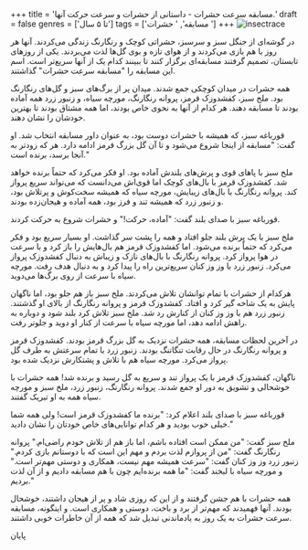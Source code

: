 +++
title = 'مسابقه سرعت حشرات - داستانی از حشرات و سرعت حرکت آنها.'
draft = false
genres = ['تا ۵ سال']
tags = ['مسابقه', ' حشرات ']
+++
![insectrace](/151.raceofInsects.jpg)

در گوشه‌ای از جنگل سبز و سرسبز، حشراتی کوچک و رنگارنگ زندگی می‌کردند. آنها هر روز با هم بازی می‌کردند و از هوای تازه و بوی گل‌ها لذت می‌بردند. یکی از روزهای تابستان، تصمیم گرفتند مسابقه‌ای برگزار کنند تا ببینند کدام یک از آنها سریع‌تر است. اسم این مسابقه را "مسابقه سرعت حشرات" گذاشتند.

همه حشرات در میدان کوچکی جمع شدند. میدان پر از برگ‌های سبز و گل‌های رنگارنگ بود. ملخ سبز، کفشدوزک قرمز، پروانه رنگارنگ، مورچه سیاه، و زنبور زرد همه آماده بودند تا مسابقه دهند. هر کدام از آنها به نحوی خاص بودند، اما همه مشتاق بودند تا بهترین خودشان را نشان دهند.

قورباغه سبز، که همیشه با حشرات دوست بود، به عنوان داور مسابقه انتخاب شد. او گفت: "مسابقه از اینجا شروع می‌شود و تا آن گل بزرگ قرمز ادامه دارد. هر که زودتر به آنجا برسد، برنده است."

ملخ سبز با پاهای قوی و پرش‌های بلندش آماده بود. او فکر می‌کرد که حتماً برنده خواهد شد. کفشدوزک قرمز با بال‌های کوچک اما قوی‌اش می‌دانست که می‌تواند سریع پرواز کند. پروانه رنگارنگ با بال‌های زیبایش، مورچه سیاه که همیشه سخت‌کوش و پرتلاش بود، و زنبور زرد که همیشه تند و فرز بود، همه آماده و هیجان‌زده بودند.

قورباغه سبز با صدای بلند گفت: "آماده، حرکت!" و حشرات شروع به حرکت کردند.

ملخ سبز با یک پرش بلند جلو افتاد و همه را پشت سر گذاشت. او بسیار سریع بود و فکر می‌کرد که حتماً برنده می‌شود. اما کفشدوزک قرمز هم بال‌هایش را باز کرد و با سرعت در هوا پرواز کرد. پروانه رنگارنگ با بال‌های نازک و زیباش به دنبال کفشدوزک پرواز می‌کرد. زنبور زرد با وز وز کنان سریع‌ترین راه را پیدا کرد و به دنبال هدف رفت. مورچه سیاه با سرعت از روی برگ‌ها می‌دوید.

هرکدام از حشرات با تمام توانشان تلاش می‌کردند. ملخ سبز باز هم جلو بود، اما ناگهان پایش به یک شاخه گیر کرد و افتاد. کفشدوزک قرمز و پروانه رنگارنگ از بالای او گذشتند. زنبور زرد هم با وز وز کنان از کنارش رد شد. ملخ سبز تلاش کرد بلند شود و دوباره به راهش ادامه دهد، اما مورچه سیاه با سرعت از کنار او دوید و جلوتر رفت.

در آخرین لحظات مسابقه، همه حشرات نزدیک به گل بزرگ قرمز بودند. کفشدوزک قرمز و پروانه رنگارنگ در حال رقابت تنگاتنگ بودند. زنبور زرد با تمام سرعتش به طرف گل پرواز می‌کرد. مورچه سیاه هم با تلاش و پشتکارش نزدیک شده بود.

ناگهان، کفشدوزک قرمز با یک پرواز تند و سریع به گل رسید و برنده شد! همه حشرات با خوشحالی و تشویق به دور او جمع شدند. پروانه رنگارنگ، زنبور زرد، ملخ سبز و مورچه سیاه همه به او تبریک گفتند.

قورباغه سبز با صدای بلند اعلام کرد: "برنده ما کفشدوزک قرمز است! ولی همه شما خیلی خوب بودید و هر کدام توانایی‌های خاص خودتان را نشان دادید."

ملخ سبز گفت: "من ممکن است افتاده باشم، اما باز هم از تلاش خودم راضی‌ام." پروانه رنگارنگ گفت: "من از پروازم لذت بردم و مهم این است که با دوستانم بازی کردم." زنبور زرد وز وز کنان گفت: "سرعت همیشه مهم نیست، همکاری و دوستی مهم‌تر است." و مورچه سیاه با لبخند گفت: "ما همه برنده‌ایم چون با هم مسابقه دادیم و از آن لذت بردیم."

همه حشرات با هم جشن گرفتند و از این که روزی شاد و پر از هیجان داشتند، خوشحال بودند. آنها فهمیدند که مهم‌تر از برد و باخت، دوستی و همکاری است. و اینگونه، مسابقه سرعت حشرات به یک روز به یادماندنی تبدیل شد که همه از آن خاطرات خوبی داشتند.

پایان
